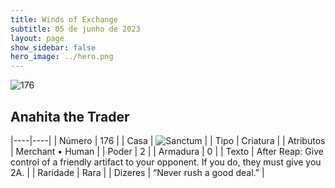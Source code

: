 ```yaml
---
title: Winds of Exchange
subtitle: 05 de junho de 2023
layout: page
show_sidebar: false
hero_image: ../hero.png
---
```


![176](https://mastervault-storage-prod.s3.amazonaws.com/media/card_front/en/600_176_4f71b1d80f45_en.png)


## Anahita the Trader

|----|----|
| Número | 176 |
| Casa | ![Sanctum](https://archonarcana.com/images/thumb/c/c7/Sanctum.png/22px-Sanctum.png "Santuário") |
| Tipo | Criatura |
| Atributos | Merchant • Human |
| Poder | 2 |
| Armadura | 0 |
| Texto | After Reap: Give control of a friendly artifact to your opponent. If you do, they must give you 2A.  |
| Raridade | Rara |
| Dizeres | “Never rush a good deal.” |
